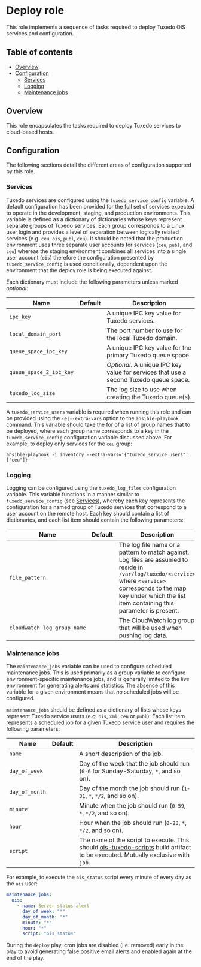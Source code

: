 # Deploy role

This role implements a sequence of tasks required to deploy Tuxedo OIS services and configuration.

## Table of contents

* [Overview][1]
* [Configuration][2]
    * [Services][3]
    * [Logging][4]
    * [Maintenance jobs][5]

[1]: #overview
[2]: #configuration
[3]: #services
[4]: #logging
[5]: #maintenance-jobs

## Overview

This role encapsulates the tasks required to deploy Tuxedo services to cloud-based hosts.

## Configuration

The following sections detail the different areas of configuration supported by this role.

### Services

Tuxedo services are configured using the `tuxedo_service_config` variable. A default configuration has been provided for the full set of services expected to operate in the development, staging, and production environments. This variable is defined as a dictionary of dictionaries whose keys represent separate groups of Tuxedo services. Each group corresponds to a Linux user login and provides a level of separation between logically related services (e.g. `ceu`, `ois`, `publ`, `ceu`). It should be noted that the production environment uses three separate user accounts for services (`ceu`, `publ`, and `ceu`) whereas the staging environment combines all services into a single user account (`ois`) therefore the configuration presented by `tuxedo_service_config` is used conditionally, dependent upon the environment that the deploy role is being executed against.

Each dictionary must include the following parameters unless marked _optional_:

| Name                    | Default | Description                                                                           |
|-------------------------|---------|---------------------------------------------------------------------------------------|
| `ipc_key`               |         | A unique IPC key value for Tuxedo services.                                           |
| `local_domain_port`     |         | The port number to use for the local Tuxedo domain.                                   |
| `queue_space_ipc_key`   |         | A unique IPC key value for the primary Tuxedo queue space.                            |
| `queue_space_2_ipc_key` |         | _Optional_. A unique IPC key value for services that use a second Tuxedo queue space. |
| `tuxedo_log_size`       |         | The log size to use when creating the Tuxedo queue(s).                                |

A `tuxedo_service_users` variable is required when running this role and can be provided using the `-e|--extra-vars` option to the `ansible-playbook` command. This variable should take the for of a list of group names that to be deployed, where each group name corresponds to a key in the `tuxedo_service_config` configuration variable discussed above. For example, to deploy only services for the `ceu` group:

```shell
ansible-playbook -i inventory --extra-vars='{"tuxedo_service_users": ["ceu"]}'
```

### Logging

Logging can be configured using the `tuxedo_log_files` configuration variable. This variable functions in a manner similar to `tuxedo_service_config` (see [Services][1]), whereby each key represents the configuration for a named group of Tuxedo services that correspond to a user account on the remote host. Each key should contain a list of dictionaries, and each list item should contain the following parameters:

| Name                        | Default | Description                                                                           |
|-----------------------------|---------|---------------------------------------------------------------------------------------|
| `file_pattern`              |         | The log file name or a pattern to match against. Log files are assumed to reside in `/var/log/tuxedo/<service>` where `<service>` corresponds to the map key under which the list item containing this parameter is present. |
| `cloudwatch_log_group_name` |         | The CloudWatch log group that will be used when pushing log data.                     |

### Maintenance jobs

The `maintenance_jobs` variable can be used to configure scheduled maintenance jobs. This is used primarily as a group variable to configure environment-specific maintenance jobs, and is generally limited to the _live_ environment for generating alerts and statistics. The absence of this variable for a given environment means that _no_ scheduled jobs will be configured.

`maintenance_jobs` should be defined as a dictionary of lists whose keys represent Tuxedo service users (e.g. `ois`, `xml`, `ceu` or `publ`). Each list item represents a scheduled job for a given Tuxedo service user and requires the following parameters:

| Name                 | Default | Description                                                                          |
|----------------------|---------|--------------------------------------------------------------------------------------|
| `name`               |         | A short description of the job.                                                      |
| `day_of_week`        |         | Day of the week that the job should run (`0-6` for Sunday-Saturday, `*`, and so on). |
| `day_of_month`       |         | Day of the month the job should run (`1-31`, `*`, `*/2`, and so on).                 |
| `minute`             |         | Minute when the job should run (`0-59`, `*`, `*/2`, and so on).                      |
| `hour`               |         | Hour when the job should run (`0-23`, `*`, `*/2`, and so on).                        |
| `script`             |         | The name of the script to execute. This should  [ois-tuxedo-scripts](https://github.com/companieshouse/ois-tuxedo-scripts) build artifact to be executed. Mutually exclusive with `job`.

For example, to execute the `ois_status` script every minute of every day as the `ois` user:

```yaml
maintenance_jobs:
  ois:
    - name: Server status alert
      day_of_week: "*"
      day_of_month: "*"
      minute: "*"
      hour: "*"
      script: "ois_status"
```

During the `deploy` play, cron jobs are disabled (i.e. removed) early in the play to avoid generating false positive email alerts and enabled again at the end of the play.
